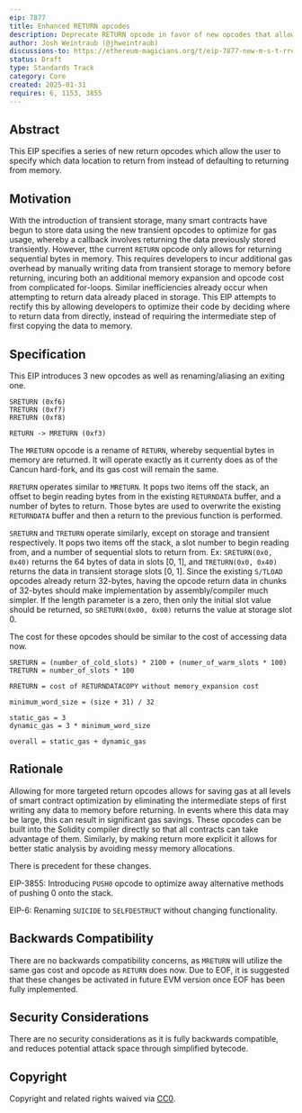 ```yaml
---
eip: 7877
title: Enhanced RETURN opcodes
description: Deprecate RETURN opcode in favor of new opcodes that allow returning data from various locations without first having to write to memory.
author: Josh Weintraub (@jhweintraub)
discussions-to: https://ethereum-magicians.org/t/eip-7877-new-m-s-t-rreturn-opcodes/22731
status: Draft
type: Standards Track
category: Core
created: 2025-01-31
requires: 6, 1153, 3855
---
```


## Abstract

This EIP specifies a series of new return opcodes which allow the user to specify which data location to return from
instead of defaulting to returning from memory.

## Motivation

With the introduction of transient storage, many smart contracts have begun to store data using the new transient opcodes to optimize for gas usage, whereby a callback 
involves returning the data previously stored transiently. However, tthe current `RETURN` opcode only allows for returning sequential bytes in memory. This requires
developers to incur additional gas overhead by manually writing data from transient storage to memory before returning, 
incuring both an additional memory expansion and opcode cost from complicated for-loops. Similar 
inefficiencies already occur when attempting to return data already placed in storage. This EIP attempts to rectify
this by allowing developers to optimize their code by deciding where to return data from directly, instead of requiring
the intermediate step of first copying the data to memory.

## Specification

This EIP introduces 3 new opcodes as well as renaming/aliasing an exiting one.

```
SRETURN (0xf6)
TRETURN (0xf7)
RRETURN (0xf8)

RETURN -> MRETURN (0xf3)
```

The `MRETURN` opcode is a rename of `RETURN`, whereby sequential bytes in memory are returned. It will operate exactly as it currenty does as of the Cancun hard-fork, and its gas cost will remain the same.

`RRETURN` operates similar to `MRETURN`. It pops two items off the stack, an offset to begin reading bytes from in the 
existing `RETURNDATA` buffer, and a number of bytes to return. Those bytes are used to overwrite the existing `RETURNDATA` buffer and then a return to the previous function is performed.

`SRETURN` and `TRETURN` operate similarly, except on storage and transient respectively. It pops two items off the stack, 
a slot number to begin reading from, and a number of sequential slots to return from. Ex: `SRETURN(0x0, 0x40)` returns the 64 bytes of data in slots [0, 1], and `TRETURN(0x0, 0x40)` returns the data in transient storage slots [0, 1]. Since the
existing `S/TLOAD` opcodes already return 32-bytes, having the opcode return data in chunks of 32-bytes should make implementation by assembly/compiler much simpler. 
If the length parameter is a zero, then only the initial slot value should be returned, so `SRETURN(0x00, 0x00)` returns the value at storage slot 0.

The cost for these opcodes should be similar to the cost of accessing data now.

```
SRETURN = (number_of_cold_slots) * 2100 + (numer_of_warm_slots * 100)
TRETURN = number_of_slots * 100

RRETURN = cost of RETURNDATACOPY without memory_expansion cost

minimum_word_size = (size + 31) / 32

static_gas = 3
dynamic_gas = 3 * minimum_word_size

overall = static_gas + dynamic_gas
```

## Rationale

Allowing for more targeted return opcodes allows for saving gas at all levels of smart contract optimization by eliminating
the intermediate steps of first writing any data to memory before returning. In events where this data may be large, this can result in significant gas savings. These opcodes can be built into the Solidity compiler directly so that all contracts
can take advantage of them. Similarly, by making return more explicit it allows for better static analysis by avoiding messy memory allocations.

There is precedent for these changes. 

EIP-3855: Introducing `PUSH0` opcode to optimize away alternative methods of pushing 0 onto the stack.

EIP-6: Renaming `SUICIDE` to `SELFDESTRUCT` without changing functionality.

## Backwards Compatibility

There are no backwards compatibility concerns, as `MRETURN` will utilize the same gas cost and opcode as `RETURN` does now. Due to EOF, it is suggested that these changes be 
activated in future EVM version once EOF has been fully implemented.

## Security Considerations

There are no security considerations as it is fully backwards compatible, and reduces potential attack space through simplified bytecode.

## Copyright

Copyright and related rights waived via [CC0](../LICENSE.md).
